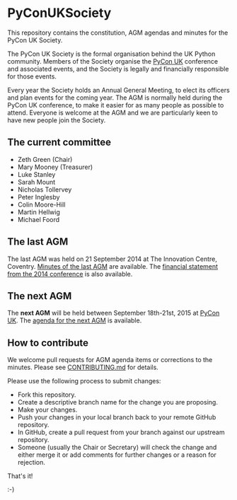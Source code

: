 # PyConUKSociety

This repository contains the constitution, AGM agendas and minutes for the PyCon UK Society.

The PyCon UK Society is the formal organisation behind the UK Python community.
Members of the Society organise the [PyCon UK](http://pyconuk.org/) conference and associated events, and the Society is legally and financially responsible for those events.

Every year the Society holds an Annual General Meeting, to elect its officers and plan events for the coming year.
The AGM is normally held during the PyCon UK conference, to make it easier for as many people as possible to attend.
Everyone is welcome at the AGM and we are particularly keen to have new people join the Society.

## The current committee

 * Zeth Green (Chair)
 * Mary Mooney (Treasurer)
 * Luke Stanley
 * Sarah Mount
 * Nicholas Tollervey
 * Peter Inglesby
 * Colin Moore-Hill
 * Martin Hellwig
 * Michael Foord

## The last AGM

The last AGM was held on 21 September 2014 at The Innovation Centre, Coventry.
[Minutes of the last AGM](agm_minutes/2014AGM_minutes.md) are available.
The [financial statement from the 2014 conference](agm_finances/2014AGM_finances.md) is also available.

## The next AGM

The **next AGM** will be held between September 18th-21st, 2015 at [PyCon UK](http://pyconuk.org/).
The [agenda for the next AGM](agm_agendas/2015AGM_agenda.md) is available.

## How to contribute

We welcome pull requests for AGM agenda items or corrections to the minutes.
Please see [CONTRIBUTING.md](CONTRIBUTING.md) for details.

Please use the following process to submit changes:

* Fork this repository.
* Create a descriptive branch name for the change you are proposing.
* Make your changes.
* Push your changes in your local branch back to your remote GitHub repository.
* In GitHub, create a pull request from your branch against our upstream repository.
* Someone (usually the Chair or Secretary) will check the change and either merge it or add comments for further changes or a reason for rejection.

That's it!

:-)
